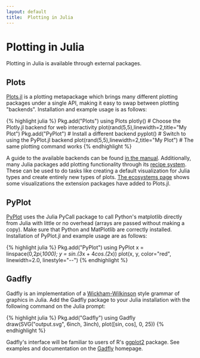 ```yaml
---
layout: default
title:  Plotting in Julia
---
```


# Plotting in Julia

Plotting in Julia is available through external packages.

## Plots

[Plots.jl](https://github.com/JuliaPlots/Plots.jl) is a plotting metapackage which
brings many different plotting packages under a single API, making it easy to swap
between plotting "backends". Installation and example usage is as follows:

{% highlight julia %}
Pkg.add("Plots")
using Plots
plotly() # Choose the Plotly.jl backend for web interactivity
plot(rand(5,5),linewidth=2,title="My Plot")
Pkg.add("PyPlot") # Install a different backend
pyplot() # Switch to using the PyPlot.jl backend
plot(rand(5,5),linewidth=2,title="My Plot") # The same plotting command works
{% endhighlight %}

A guide to the available backends can be found [in the manual](http://docs.juliaplots.org/latest/backends/).
Additionally, many Julia packages add plotting functionality through its [recipe system](http://docs.juliaplots.org/latest/recipes/).
These can be used to do tasks like creating a default visualization
for Julia types and create entirely new types of plots.
[The ecosystems page](http://docs.juliaplots.org/latest/ecosystem/) shows some
visualizations the extension packages have added to Plots.jl.

## PyPlot

[PyPlot](https://github.com/JuliaPy/PyPlot.jl) uses the Julia PyCall
package to call Python's matplotlib directly from Julia with little or
no overhead (arrays are passed without making a copy). Make sure that
Python and MatPlotlib are correctly installed. Installation of
PyPlot.jl and example usage are as follows:

{% highlight julia %}
Pkg.add("PyPlot")
using PyPlot
x = linspace(0,2*pi,1000); y = sin.(3*x + 4*cos.(2*x))
plot(x, y, color="red", linewidth=2.0, linestyle="--")
{% endhighlight %}

## Gadfly

Gadfly is an implementation of a
[Wickham-Wilkinson](http://www.cs.uic.edu/%7Ewilkinson/TheGrammarOfGraphics/GOG.html)
style grammar of graphics in Julia. Add the Gadfly package to your
Julia installation with the following command on the Julia prompt:

{% highlight julia %}
Pkg.add("Gadfly")
using Gadfly
draw(SVG("output.svg", 6inch, 3inch), plot([sin, cos], 0, 25))
{% endhighlight %}

Gadfly's interface will be familiar to users of R's
[ggplot2](http://ggplot2.org) package. See
examples and documentation on the [Gadfly](http://gadflyjl.org) homepage.
